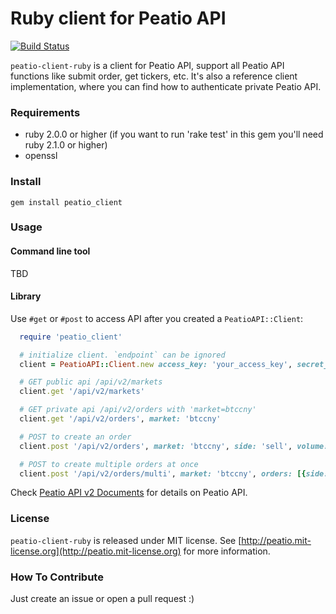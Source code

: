 Ruby client for Peatio API
==========================

[![Build Status](https://travis-ci.org/peatio/peatio-client-ruby.png?branch=master)](https://travis-ci.org/peatio/peatio-client-ruby)

`peatio-client-ruby` is a client for Peatio API, support all Peatio API functions like submit order, get tickers, etc. It's also a reference client implementation, where you can find how to authenticate private Peatio API.

### Requirements ###

* ruby 2.0.0 or higher (if you want to run 'rake test' in this gem you'll need ruby 2.1.0 or higher)
* openssl

### Install ###

    gem install peatio_client

### Usage ###

#### Command line tool ####

TBD

#### Library ####

Use `#get` or `#post` to access API after you created a `PeatioAPI::Client`:

```ruby
  require 'peatio_client'

  # initialize client. `endpoint` can be ignored
  client = PeatioAPI::Client.new access_key: 'your_access_key', secret_key: 'your_secret_key', endpoint: 'https://peatio.com'

  # GET public api /api/v2/markets
  client.get '/api/v2/markets'

  # GET private api /api/v2/orders with 'market=btccny'
  client.get '/api/v2/orders', market: 'btccny'

  # POST to create an order
  client.post '/api/v2/orders', market: 'btccny', side: 'sell', volume: '0.11', price: '2955.0'

  # POST to create multiple orders at once
  client.post '/api/v2/orders/multi', market: 'btccny', orders: [{side: 'buy', volume: '0.15', price: '2955.0'}, {side: 'sell', volume: '0.16', price: '2956'}]
```

Check [Peatio API v2 Documents](https://peatio.com/documents/api_v2) for details on Peatio API.

### License ###

`peatio-client-ruby` is released under MIT license. See [http://peatio.mit-license.org](http://peatio.mit-license.org) for more information.

### How To Contribute ###

Just create an issue or open a pull request :)
